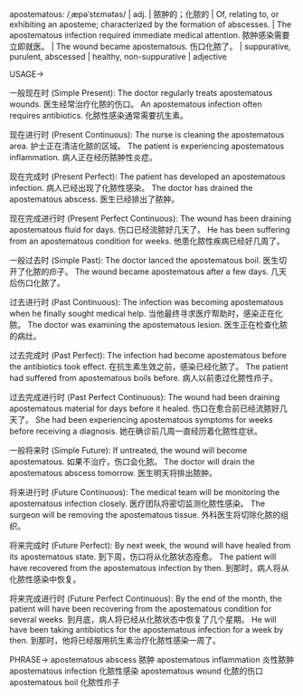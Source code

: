 apostematous: /ˌæpəˈstɛmətəs/ | adj. | 脓肿的；化脓的 |  Of, relating to, or exhibiting an aposteme; characterized by the formation of abscesses. |  The apostematous infection required immediate medical attention. 脓肿感染需要立即就医。 | The wound became apostematous. 伤口化脓了。 |  suppurative, purulent, abscessed |  healthy, non-suppurative | adjective


USAGE->

一般现在时 (Simple Present):
The doctor regularly treats apostematous wounds. 医生经常治疗化脓的伤口。
An apostematous infection often requires antibiotics. 化脓性感染通常需要抗生素。

现在进行时 (Present Continuous):
The nurse is cleaning the apostematous area. 护士正在清洁化脓的区域。
The patient is experiencing apostematous inflammation. 病人正在经历脓肿性炎症。

现在完成时 (Present Perfect):
The patient has developed an apostematous infection. 病人已经出现了化脓性感染。
The doctor has drained the apostematous abscess. 医生已经排出了脓肿。

现在完成进行时 (Present Perfect Continuous):
The wound has been draining apostematous fluid for days. 伤口已经流脓好几天了。
He has been suffering from an apostematous condition for weeks. 他患化脓性疾病已经好几周了。


一般过去时 (Simple Past):
The doctor lanced the apostematous boil. 医生切开了化脓的疖子。
The wound became apostematous after a few days. 几天后伤口化脓了。

过去进行时 (Past Continuous):
The infection was becoming apostematous when he finally sought medical help. 当他最终寻求医疗帮助时，感染正在化脓。
The doctor was examining the apostematous lesion. 医生正在检查化脓的病灶。


过去完成时 (Past Perfect):
The infection had become apostematous before the antibiotics took effect. 在抗生素生效之前，感染已经化脓了。
The patient had suffered from apostematous boils before. 病人以前患过化脓性疖子。

过去完成进行时 (Past Perfect Continuous):
The wound had been draining apostematous material for days before it healed.  伤口在愈合前已经流脓好几天了。
She had been experiencing apostematous symptoms for weeks before receiving a diagnosis.  她在确诊前几周一直经历着化脓性症状。


一般将来时 (Simple Future):
If untreated, the wound will become apostematous. 如果不治疗，伤口会化脓。
The doctor will drain the apostematous abscess tomorrow. 医生明天将排出脓肿。

将来进行时 (Future Continuous):
The medical team will be monitoring the apostematous infection closely. 医疗团队将密切监测化脓性感染。
The surgeon will be removing the apostematous tissue. 外科医生将切除化脓的组织。


将来完成时 (Future Perfect):
By next week, the wound will have healed from its apostematous state. 到下周，伤口将从化脓状态痊愈。
The patient will have recovered from the apostematous infection by then. 到那时，病人将从化脓性感染中恢复。

将来完成进行时 (Future Perfect Continuous):
By the end of the month, the patient will have been recovering from the apostematous condition for several weeks. 到月底，病人将已经从化脓状态中恢复了几个星期。
He will have been taking antibiotics for the apostematous infection for a week by then. 到那时，他将已经服用抗生素治疗化脓性感染一周了。



PHRASE->
apostematous abscess  脓肿
apostematous inflammation 炎性脓肿
apostematous infection 化脓性感染
apostematous wound 化脓的伤口
apostematous boil 化脓性疖子

